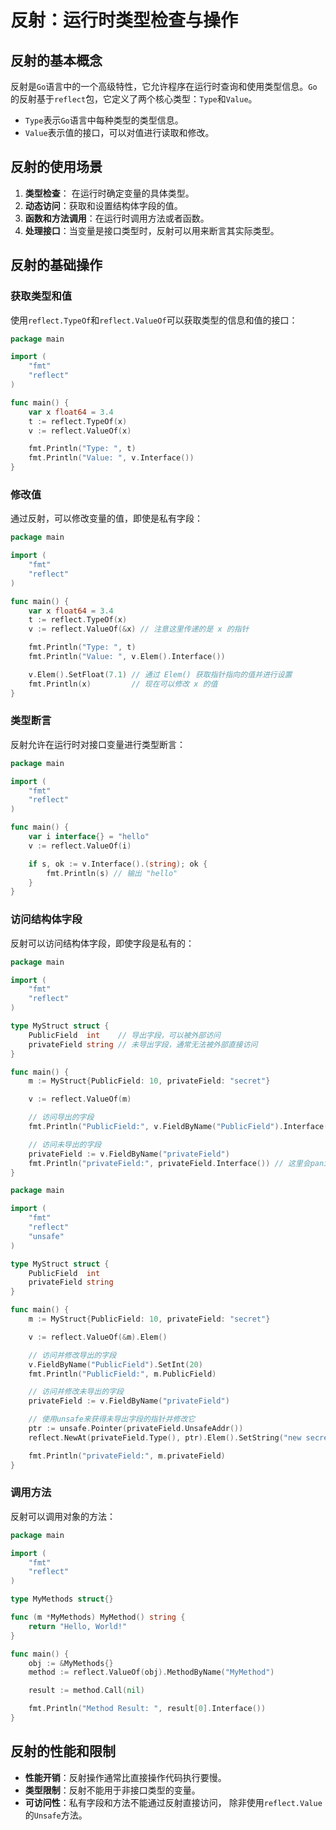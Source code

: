 # 反射：运行时类型检查与操作

## 反射的基本概念

反射是`Go`语言中的一个高级特性，它允许程序在运行时查询和使用类型信息。`Go`的反射基于`reflect`包，它定义了两个核心类型：`Type`和`Value`。

+ `Type`表示`Go`语言中每种类型的类型信息。
+ `Value`表示值的接口，可以对值进行读取和修改。



## 反射的使用场景

1. **类型检查**： 在运行时确定变量的具体类型。
2. **动态访问**：获取和设置结构体字段的值。
3. **函数和方法调用**：在运行时调用方法或者函数。
4. **处理接口**：当变量是接口类型时，反射可以用来断言其实际类型。



## 反射的基础操作

### 获取类型和值

使用`reflect.TypeOf`和`reflect.ValueOf`可以获取类型的信息和值的接口：

```go
package main

import (
	"fmt"
	"reflect"
)

func main() {
	var x float64 = 3.4
	t := reflect.TypeOf(x)
	v := reflect.ValueOf(x)

	fmt.Println("Type: ", t)
	fmt.Println("Value: ", v.Interface())
}
```



### 修改值

通过反射，可以修改变量的值，即使是私有字段：

```go
package main

import (
	"fmt"
	"reflect"
)

func main() {
	var x float64 = 3.4
	t := reflect.TypeOf(x)
	v := reflect.ValueOf(&x) // 注意这里传递的是 x 的指针

	fmt.Println("Type: ", t)
	fmt.Println("Value: ", v.Elem().Interface())

	v.Elem().SetFloat(7.1) // 通过 Elem() 获取指针指向的值并进行设置
	fmt.Println(x)         // 现在可以修改 x 的值
}
```



### 类型断言

反射允许在运行时对接口变量进行类型断言：

```go
package main

import (
	"fmt"
	"reflect"
)

func main() {
	var i interface{} = "hello"
	v := reflect.ValueOf(i)

	if s, ok := v.Interface().(string); ok {
		fmt.Println(s) // 输出 "hello"
	}
}
```



### 访问结构体字段

反射可以访问结构体字段，即使字段是私有的：

```go
package main

import (
	"fmt"
	"reflect"
)

type MyStruct struct {
	PublicField  int    // 导出字段，可以被外部访问
	privateField string // 未导出字段，通常无法被外部直接访问
}

func main() {
	m := MyStruct{PublicField: 10, privateField: "secret"}

	v := reflect.ValueOf(m)

	// 访问导出的字段
	fmt.Println("PublicField:", v.FieldByName("PublicField").Interface())

	// 访问未导出的字段
	privateField := v.FieldByName("privateField")
	fmt.Println("privateField:", privateField.Interface()) // 这里会panic，如果我们尝试直接访问未导出的字段
}
```

```go
package main

import (
	"fmt"
	"reflect"
	"unsafe"
)

type MyStruct struct {
	PublicField  int
	privateField string
}

func main() {
	m := MyStruct{PublicField: 10, privateField: "secret"}

	v := reflect.ValueOf(&m).Elem()

	// 访问并修改导出的字段
	v.FieldByName("PublicField").SetInt(20)
	fmt.Println("PublicField:", m.PublicField)

	// 访问并修改未导出的字段
	privateField := v.FieldByName("privateField")

	// 使用unsafe来获得未导出字段的指针并修改它
	ptr := unsafe.Pointer(privateField.UnsafeAddr())
	reflect.NewAt(privateField.Type(), ptr).Elem().SetString("new secret")

	fmt.Println("privateField:", m.privateField)
}
```



### 调用方法

反射可以调用对象的方法：

```go
package main

import (
	"fmt"
	"reflect"
)

type MyMethods struct{}

func (m *MyMethods) MyMethod() string {
	return "Hello, World!"
}

func main() {
	obj := &MyMethods{}
	method := reflect.ValueOf(obj).MethodByName("MyMethod")

	result := method.Call(nil)

	fmt.Println("Method Result: ", result[0].Interface())
}
```



## 反射的性能和限制

+ **性能开销**：反射操作通常比直接操作代码执行要慢。
+ **类型限制**：反射不能用于非接口类型的变量。
+ **可访问性**：私有字段和方法不能通过反射直接访问， 除非使用`reflect.Value`的`Unsafe`方法。